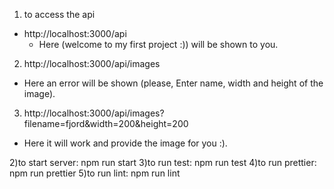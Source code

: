 1. to access the api
 - http://localhost:3000/api
   - Here (welcome to my first project :)) will be shown to you.
2. http://localhost:3000/api/images
 - Here an error will be shown (please, Enter name, width and height of the image).
3. http://localhost:3000/api/images?filename=fjord&width=200&height=200
 - Here it will work and provide the image for you :).

2)to start server: npm run start
3)to run test: npm run test
4)to run prettier: npm run prettier
5)to run lint: npm run lint
